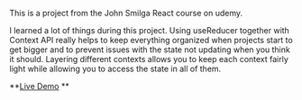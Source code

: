 This is a project from the John Smilga React course on udemy. 

I learned a lot of things during this project. Using useReducer together with Context API really helps to keep everything organized when projects start to get bigger and to prevent issues with the state not updating when you think it should. Layering different contexts allows you to keep each context fairly light while allowing you to access the state in all of them. 

**[Live Demo](https://lko-react-store-app.netlify.app/) **

